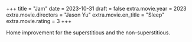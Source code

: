 +++
title = "Jam"
date = 2023-10-31
draft = false
extra.movie.year = 2023
extra.movie.directors = "Jason Yu"
extra.movie.en_title = "Sleep"
extra.movie.rating = 3
+++

Home improvement for the superstitious and the non-superstitious.<!-- more -->
